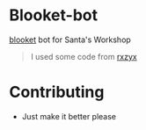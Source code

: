 # Blooket-bot
[blooket](https://blooket.com) bot for Santa's Workshop

> I used some code from [rxzyx](https://github.com/rxzyx/Blooket-Hacks)

# Contributing

- Just make it better please
